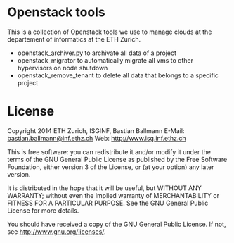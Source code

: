Openstack tools
================

This is a collection of Openstack tools we use to manage clouds at the departement of informatics
at the ETH Zurich.

- openstack_archiver.py to archivate all data of a project
- openstack_migrator to automatically migrate all vms to other hypervisors on node shutdown
- openstack_remove_tenant to delete all data that belongs to a specific project


License
=======

Copyright 2014 ETH Zurich, ISGINF, Bastian Ballmann
E-Mail: bastian.ballmann@inf.ethz.ch
Web: http://www.isg.inf.ethz.ch

This is free software: you can redistribute it and/or modify
it under the terms of the GNU General Public License as published by
the Free Software Foundation, either version 3 of the License, or
(at your option) any later version.

It is distributed in the hope that it will be useful,
but WITHOUT ANY WARRANTY; without even the implied warranty of
MERCHANTABILITY or FITNESS FOR A PARTICULAR PURPOSE.  See the
GNU General Public License for more details.

You should have received a copy of the GNU General Public License.
If not, see <http://www.gnu.org/licenses/>.
